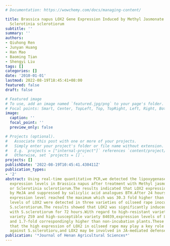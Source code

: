 ```yaml
---
# Documentation: https://wowchemy.com/docs/managing-content/

title: Brassica napus LOX2 Gene Expression Induced by Methyl Jasmonate（MeJA）,Benzothiadiazole（BTH）,and
  Sclerotinia sclerotiorum
subtitle: ''
summary: ''
authors:
- Qiuhong Ren
- Junyan Huang
- Han Mao
- Baoming Tian
- Shengyi Liu
tags: []
categories: []
date: '2010-01-01'
lastmod: 2022-08-19T18:45:41+08:00
featured: false
draft: false

# Featured image
# To use, add an image named `featured.jpg/png` to your page's folder.
# Focal points: Smart, Center, TopLeft, Top, TopRight, Left, Right, BottomLeft, Bottom, BottomRight.
image:
  caption: ''
  focal_point: ''
  preview_only: false

# Projects (optional).
#   Associate this post with one or more of your projects.
#   Simply enter your project's folder or file name without extension.
#   E.g. `projects = ["internal-project"]` references `content/project/deep-learning/index.md`.
#   Otherwise, set `projects = []`.
projects: []
publishDate: '2022-08-19T10:45:41.430411Z'
publication_types:
- '2'
abstract: Using real-time quantitative PCR,we detected the lipoxygenase2 gene（LOX2）
  expression levels in Brassica napus after treatment with Methyl jasmonate（MeJA）,Benzothiadiazole（BTH）
  or Sclerotinia sclerotiorum.The results indicated that LOX2 expression was induced
  by MeJA and suppressed by salicylic acid analogues BTH.After 24 hours of MeJA treatment,LOX2
  expression level reached the maximum which was 30.3 fold higher than untreated control.Furthermore,expression
  levels of LOX2 were detected in three varieties of oilseed rape inoculated with
  S.sclerotiorum.The results showed that LOX2 was significantly induced after incubation
  with S.sclerotiorum for 72 hours.With regard to high-resistant variety D083,middle-resistant
  variety ZS9 and high-susceptible variety 84039,expression levels of LOX2 were 5-fold,2.7-fold
  and 1.7-fold correspondingly higher than non-incubation plants.These studies suggested
  that the high expression of LOX2 in oilseed rape may play a key role in defense
  against S.sclerotioru,and LOX2 may be involved in JA-mediated defense against S.sclerotiorum.
publication: '*Journal of Henan Agricultural Sciences*'
---
```

